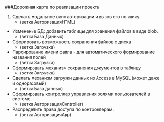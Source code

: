 ###Дорожная карта по реализации проекта

1. Сделать модальное окно авторизации и вызов его по клику.
   - (ветка АвторизацияHTML)
+ Изменение БД: добавить таблицы для хранения файлов в виде blob.
   - (ветка База Данных)
+ Сфорировать возможность сохранения файлов с диска
   - (ветка Загрузка)
+ Парсирование имени файла - для автоматического формирование названия полей 
   - (ветка Загрузка)
+ Сформировать механизм сохранения документов в таблицу
   - (ветка Загрузка)
+ Сделать механизм загрузки данных из Access в MySQL (может даже и одноразовый)
   - (ветка База данных)
+ Сформировать контроллер управления ролями пользователей в системе.
   - (ветка АвторизацияController)
+ Распределить права доступа по контроллерам.
   - (ветка АвторизацияApp)